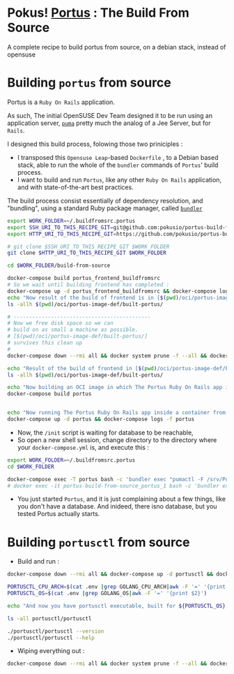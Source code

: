 # Pokus! [Portus](#) : The Build From Source

A complete recipe to build portus from source, on a debian stack, instead of opensuse

# Building `portus` from source

Portus is a `Ruby On Rails` application.

As such, The initial OpenSUSE Dev Team designed it to be run using an application server, [`puma`](ccc) pretty much the analog of a Jee Server, but for `Rails`.


I designed this build process, folowing those two priniciples :
* I transposed this `Opensuse Leap`-based `Dockerfile` , to a Debian based stack, able to run the whole of the `bundler` commands of `Portus`' build process.
* I want to build and run `Portus`, like any other `Ruby On Rails` application, and with state-of-the-art best practices.

The build process consist essentially of dependency resolution, and "bundling", using a standard Ruby package manager, called [`bundler`](https://bundler.io/)


```bash
export WORK_FOLDER=~/.buildfromsrc.portus
export SSH_URI_TO_THIS_RECIPE_GIT=git@github.com:pokusio/portus-build-from-source.git
export HTTP_URI_TO_THIS_RECIPE_GIT=https://github.com/pokusio/portus-build-from-source.git

# git clone $SSH_URI_TO_THIS_RECIPE_GIT $WORK_FOLDER
git clone $HTTP_URI_TO_THIS_RECIPE_GIT $WORK_FOLDER

cd $WORK_FOLDER/build-from-source

docker-compose build portus_frontend_buildfromsrc
# So we wait until building frontend has completed :
docker-compose up -d portus_frontend_buildfromsrc && docker-compose logs -f portus_frontend_buildfromsrc
echo "Now result of the build of frontend is in [$(pwd)/oci/portus-image-def/built-portus/]"
ls -allh $(pwd)/oci/portus-image-def/built-portus/

# --------------------------------------------
# Now we free disk space so we can
# build on as small a machine as possible.
# [$(pwd)/oci/portus-image-def/built-portus/]
# survives this clean up
#
docker-compose down --rmi all && docker system prune -f --all && docker system prune -f --volumes

echo "Result of the build of frontend in [$(pwd)/oci/portus-image-def/built-portus/] survives the disk space cleanup"
ls -allh $(pwd)/oci/portus-image-def/built-portus/

echo "Now building an OCI image in which The Portus Ruby On Rails app is built, and in which we can start Portus"
docker-compose build portus


echo "Now running The Portus Ruby On Rails app inside a container from the OCI built image containing Portus built and ready-to-run"
docker-compose up -d portus && docker-compose logs -f portus

```

* Now, the `/init` script is waiting for database to be reachable,
* So open a new shell session, change directory to the directory where your `docker-compose.yml` is, and execute this :

```bash
export WORK_FOLDER=~/.buildfromsrc.portus
cd $WORK_FOLDER

docker-compose exec -T portus bash -c 'bundler exec "pumactl -F /srv/Portus/config/puma.rb start"'
# docker exec -it portus-build-from-source_portus_1 bash -c 'bundler exec "pumactl -F /srv/Portus/config/puma.rb start"'
```

* You just started `Portus`, and it is just complaining about a few things, like you don't have a database. And inideed, there isno database, but you tested Portus actually starts.

# Building `portusctl` from source


* Build and run :
```bash
docker-compose down --rmi all && docker-compose up -d portusctl && docker-compose logs -f portusctl

PORTUSCTL_CPU_ARCH=$(cat .env |grep GOLANG_CPU_ARCH|awk -F '=' '{print $2}')
PORTUSCTL_OS=$(cat .env |grep GOLANG_OS|awk -F '=' '{print $2}')

echo "And now you have portusctl executable, built for ${PORTUSCTL_OS} on ${PORTUSCTL_CPU_ARCH} CPU arch. available here : "

ls -all portusctl/portusctl

./portusctl/portusctl --version
./portusctl/portusctl --help


```

* Wiping everything out :
```bash
docker-compose down --rmi all && docker system prune -f --all && docker-compose up -d portusctl && docker-compose logs -f portusctl
```
